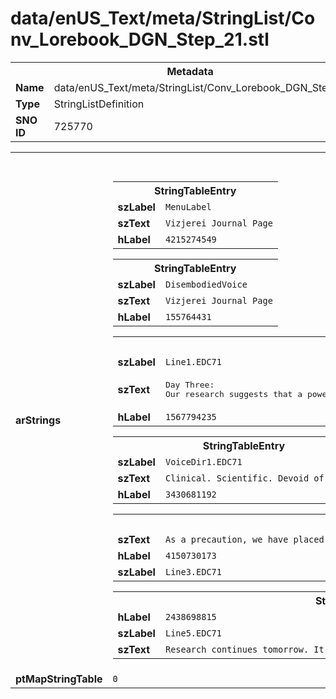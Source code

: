 <h1>data/enUS_Text/meta/StringList/Conv_Lorebook_DGN_Step_21.stl</h1><table><tr><th colspan="100%">Metadata</th></tr><tr><td><b>Name</b></td><td>data/enUS_Text/meta/StringList/Conv_Lorebook_DGN_Step_21.stl</td></tr><tr><td><b>Type</b></td><td>StringListDefinition</td></tr><tr><td><b>SNO ID</b></td><td>725770</td></tr></table>

<table><tr><th colspan="100%">Fields</th></tr><tr><td><b>arStrings</b></td><td><table><tr><th colspan="100%">StringTableEntry</th></tr><tr><td><b>szLabel</b></td><td><code>MenuLabel</code></td></tr><tr><td><b>szText</b></td><td><code>Vizjerei Journal Page</code></td></tr><tr><td><b>hLabel</b></td><td><code>4215274549</code></td></tr></table>


<table><tr><th colspan="100%">StringTableEntry</th></tr><tr><td><b>szLabel</b></td><td><code>DisembodiedVoice</code></td></tr><tr><td><b>szText</b></td><td><code>Vizjerei Journal Page</code></td></tr><tr><td><b>hLabel</b></td><td><code>155764431</code></td></tr></table>


<table><tr><th colspan="100%">StringTableEntry</th></tr><tr><td><b>szLabel</b></td><td><code>Line1.EDC71</code></td></tr><tr><td><b>szText</b></td><td><pre>Day Three:
Our research suggests that a powerful entity is bound to the artifact. Whether by choice or against its will is yet to be seen. The other mages report hearing its whispers in the halls—attempts to poison our hearts with fear and suspicion.</pre></td></tr><tr><td><b>hLabel</b></td><td><code>1567794235</code></td></tr></table>


<table><tr><th colspan="100%">StringTableEntry</th></tr><tr><td><b>szLabel</b></td><td><code>VoiceDir1.EDC71</code></td></tr><tr><td><b>szText</b></td><td><code>Clinical. Scientific. Devoid of emotion.</code></td></tr><tr><td><b>hLabel</b></td><td><code>3430681192</code></td></tr></table>


<table><tr><th colspan="100%">StringTableEntry</th></tr><tr><td><b>szText</b></td><td><code>As a precaution, we have placed wards around our sleeping chambers, and we have agreed to only examine the artifact in groups. No one is to act alone.</code></td></tr><tr><td><b>hLabel</b></td><td><code>4150730173</code></td></tr><tr><td><b>szLabel</b></td><td><code>Line3.EDC71</code></td></tr></table>


<table><tr><th colspan="100%">StringTableEntry</th></tr><tr><td><b>hLabel</b></td><td><code>2438698815</code></td></tr><tr><td><b>szLabel</b></td><td><code>Line5.EDC71</code></td></tr><tr><td><b>szText</b></td><td><code>Research continues tomorrow. It should not take long to bend the entity to our will.</code></td></tr></table>


</td></tr><tr><td><b>ptMapStringTable</b></td><td><code>0</code></td></tr></table>

